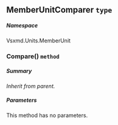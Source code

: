 <a name='T-Vsxmd-Units-MemberUnit-MemberUnitComparer'></a>
## MemberUnitComparer `type`

##### Namespace

Vsxmd.Units.MemberUnit

<a name='M-Vsxmd-Units-MemberUnit-MemberUnitComparer-Compare-Vsxmd-Units-MemberUnit,Vsxmd-Units-MemberUnit-'></a>
### Compare() `method`

##### Summary

*Inherit from parent.*

##### Parameters

This method has no parameters.
